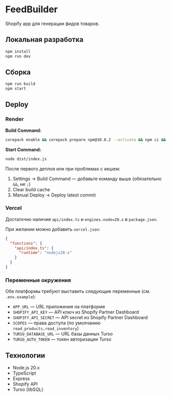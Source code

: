 # FeedBuilder

Shopify app для генерации фидов товаров.

## Локальная разработка

```bash
npm install
npm run dev
```

## Сборка

```bash
npm run build
npm start
```

## Deploy

### Render

**Build Command:**

```bash
corepack enable && corepack prepare npm@10.8.2 --activate && npm ci && npm run build
```

**Start Command:**

```bash
node dist/index.js
```

После первого деплоя или при проблемах с кешем:

1. Settings → Build Command — добавьте команду выше (обязательно `&&`, не `;`)
2. Clear build cache
3. Manual Deploy → Deploy latest commit

### Vercel

Достаточно наличия `api/index.ts` и `engines.node=20.x` в `package.json`.

При желании можно добавить `vercel.json`:

```json
{
  "functions": {
    "api/index.ts": {
      "runtime": "nodejs20.x"
    }
  }
}
```

### Переменные окружения

Обе платформы требуют выставить следующие переменные (см. `.env.example`):

- `APP_URL` — URL приложения на платформе
- `SHOPIFY_API_KEY` — API ключ из Shopify Partner Dashboard
- `SHOPIFY_API_SECRET` — API secret из Shopify Partner Dashboard
- `SCOPES` — права доступа (по умолчанию `read_products,read_inventory`)
- `TURSO_DATABASE_URL` — URL базы данных Turso
- `TURSO_AUTH_TOKEN` — токен авторизации Turso

## Технологии

- Node.js 20.x
- TypeScript
- Express
- Shopify API
- Turso (libSQL)
